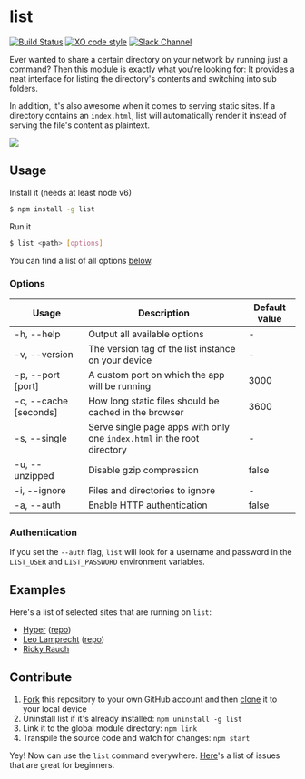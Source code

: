# list

[![Build Status](https://travis-ci.org/zeit/list.svg?branch=master)](https://travis-ci.org/zeit/list)
[![XO code style](https://img.shields.io/badge/code_style-XO-5ed9c7.svg)](https://github.com/sindresorhus/xo)
[![Slack Channel](https://zeit-slackin.now.sh/badge.svg)](https://zeit.chat/)

Ever wanted to share a certain directory on your network by running just a command? Then this module is exactly what you're looking for: It provides a neat interface for listing the directory's contents and switching into sub folders.

In addition, it's also awesome when it comes to serving static sites. If a directory contains an `index.html`, list will automatically render it instead of serving the file's content as plaintext.

<img src="http://i.imgur.com/Fru8ufo.png">

## Usage

Install it (needs at least node v6)

```bash
$ npm install -g list
```

Run it

```bash
$ list <path> [options]
```

You can find a list of all options [below](#options).

### Options

| Usage                  | Description | Default value |
| ---------------------- | ----------- | ------------------ |
| -h, --help             | Output all available options | - |
| -v, --version          | The version tag of the list instance on your device | - |
| -p, --port [port]      | A custom port on which the app will be running | 3000 |
| -c, --cache [seconds]  | How long static files should be cached in the browser | 3600 |
| -s, --single           | Serve single page apps with only one `index.html` in the root directory | - |
| -u, --unzipped         | Disable gzip compression | false |
| -i, --ignore           | Files and directories to ignore | - |
| -a, --auth             | Enable HTTP authentication | false |

### Authentication

If you set the `--auth` flag, `list` will look for a username and password in the `LIST_USER` and `LIST_PASSWORD` environment variables.

## Examples

Here's a list of selected sites that are running on `list`:

- [Hyper](https://hyper.is) ([repo](https://github.com/zeit/hyper-website))
- [Leo Lamprecht](https://leo.im) ([repo](https://github.com/leo/site))
- [Ricky Rauch](https://rickyrauch.me)

## Contribute

1. [Fork](https://help.github.com/articles/fork-a-repo/) this repository to your own GitHub account and then [clone](https://help.github.com/articles/cloning-a-repository/) it to your local device
2. Uninstall list if it's already installed: `npm uninstall -g list`
3. Link it to the global module directory: `npm link`
4. Transpile the source code and watch for changes: `npm start`

Yey! Now can use the `list` command everywhere. [Here](https://github.com/zeit/list/issues?q=is%3Aissue+is%3Aopen+label%3A%22good+for+beginners%22)'s a list of issues that are great for beginners.

